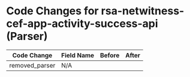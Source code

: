# Code Changes for rsa-netwitness-cef-app-activity-success-api (Parser)

| Code Change | Field Name | Before | After |
|-------------|------------|--------|-------|
| removed_parser | N/A |  |  |